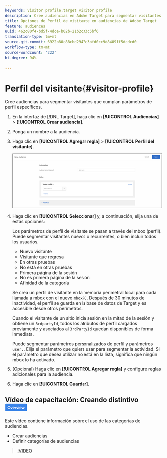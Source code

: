 ```yaml
---
keywords: visitor profile;target visitor profile
description: Cree audiencias en Adobe Target para segmentar visitantes que cumplan parámetros de perfil específicos.
title: Opciones de Perfil de visitante en audiencias de Adobe Target
feature: audiences
uuid: 462c80f4-bd5f-4dce-b02b-21b2c33c5bf6
translation-type: tm+mt
source-git-commit: 6922b80c88cbd2947c3bfd0cc9d8409ff5dcdcd0
workflow-type: tm+mt
source-wordcount: '222'
ht-degree: 94%

---
```



# Perfil del visitante{#visitor-profile}

Cree audiencias para segmentar visitantes que cumplan parámetros de perfil específicos.

1. En la interfaz de [!DNL Target], haga clic en **[!UICONTROL Audiencias]** > **[!UICONTROL Crear audiencia]**.
1. Ponga un nombre a la audiencia.
1. Haga clic en **[!UICONTROL Agregar regla]** > **[!UICONTROL Perfil del visitante]**.

   ![](assets/target_visitor_profile.png)

1. Haga clic en **[!UICONTROL Seleccionar]** y, a continuación, elija una de estas opciones:

   Los parámetros de perfil de visitante se pasan a través del mbox (perfil). Puede segmentar visitantes nuevos o recurrentes, o bien incluir todos los usuarios.

   * Nuevo visitante
   * Visitante que regresa
   * En otras pruebas
   * No está en otras pruebas
   * Primera página de la sesión
   * No es primera página de la sesión
   * Afinidad de la categoría

   Se crea un perfil de visitante en la memoria perimetral local para cada llamada a mbox con el nuevo `mboxPC`. Después de 30 minutos de inactividad, el perfil se guarda en la base de datos de Target y es accesible desde otros perímetros.

   Cuando el visitante de un sitio inicia sesión en la mitad de la sesión y obtiene un `3rdpartyId`, todos los atributos de perfil cargados previamente y asociados al `3rdPartyId` quedan disponibles de forma inmediata.

   Puede segmentar parámetros personalizados de perfil y parámetros `user.`. Elija el parámetro que quiera usar para segmentar la actividad. Si el parámetro que desea utilizar no está en la lista, significa que ningún mbox lo ha activado.

1. (Opcional) Haga clic en **[!UICONTROL Agregar regla]** y configure reglas adicionales para la audiencia.
1. Haga clic en **[!UICONTROL Guardar]**.

## Vídeo de capacitación: Creando distintivo ![Información general de Audiencias](/help/assets/overview.png)

Este vídeo contiene información sobre el uso de las categorías de audiencias.

* Crear audiencias
* Definir categorías de audiencias

>[!VIDEO](https://video.tv.adobe.com/v/17392)
